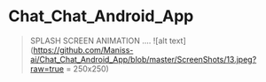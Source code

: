 # Chat_Chat_Android_App
> SPLASH SCREEN ANIMATION ....
![alt text](https://github.com/Maniss-ai/Chat_Chat_Android_App/blob/master/ScreenShots/13.jpeg?raw=true = 250x250)
